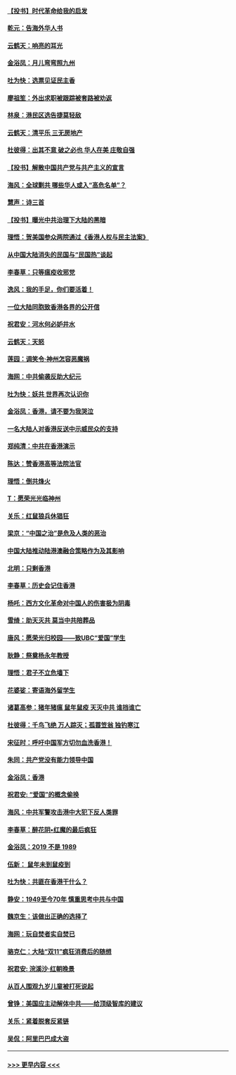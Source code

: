 #### [【投书】时代革命给我的启发](../pages/nsc993/n11684287.md?t=11280322) 
#### [乾元：告海外华人书](../pages/nsc993/n11684044.md?t=11280322) 
#### [云鹤天：响亮的耳光](../pages/nsc993/n11684254.md?t=11280322) 
#### [金浴凤：月儿弯弯照九州](../pages/nsc993/n11684231.md?t=11280322) 
#### [吐为快：选票见证民主香](../pages/nsc993/n11684206.md?t=11280322) 
#### [廖祖笙：外出求职被跟踪被套路被劝返](../pages/nsc993/n11683874.md?t=11280322) 
#### [林泉：港民区选告捷莫轻敌](../pages/nsc993/n11683930.md?t=11280322) 
#### [云鹤天：清平乐 三无房地产](../pages/nsc993/n11681521.md?t=11280322) 
#### [杜彼得：出其不意 破之必也 华人在美 庄敬自强](../pages/nsc993/n11679554.md?t=11280322) 
#### [【投书】解散中国共产党与共产主义的宣言](../pages/nsc993/n11679177.md?t=11280322) 
#### [海风：全球剿共 哪些华人或入“高危名单”？](../pages/nsc993/n11678617.md?t=11280322) 
#### [慧声：诗三首](../pages/nsc993/n11678848.md?t=11280322) 
#### [【投书】曝光中共治理下大陆的黑暗](../pages/nsc993/n11678674.md?t=11280322) 
#### [理悟：贺美国参众两院通过《香港人权与民主法案》](../pages/nsc993/n11678104.md?t=11280322) 
#### [从中国大陆消失的民国与“民国热”谈起](../pages/nsc993/n11678075.md?t=11280322) 
#### [李春草：只等瘟疫收邪党](../pages/nsc993/n11677308.md?t=11280322) 
#### [逸风：我的手足，你们要活着！](../pages/nsc993/n11676352.md?t=11280322) 
#### [一位大陆同胞致香港各界的公开信](../pages/nsc993/n11675761.md?t=11280322) 
#### [祝君安：河水何必妒井水](../pages/nsc993/n11675746.md?t=11280322) 
#### [云鹤天：天怒](../pages/nsc993/n11675718.md?t=11280322) 
#### [莲园：调笑令‧神州怎容恶魔祸](../pages/nsc993/n11675648.md?t=11280322) 
#### [海网：中共偷袭反助大纪元](../pages/nsc993/n11673515.md?t=11280322) 
#### [吐为快：妖共 世界再次认识你](../pages/nsc993/n11673506.md?t=11280322) 
#### [金浴凤：香港，请不要为我哭泣](../pages/nsc993/n11673248.md?t=11280322) 
#### [一名大陆人对香港反送中示威民众的支持](../pages/nsc993/n11672615.md?t=11280322) 
#### [郑纯清：中共在香港演示](../pages/nsc993/n11670539.md?t=11280322) 
#### [陈达：赞香港高等法院法官](../pages/nsc993/n11669542.md?t=11280322) 
#### [理悟：倒共烽火](../pages/nsc993/n11668844.md?t=11280322) 
#### [T：愿荣光光临神州](../pages/nsc993/n11668421.md?t=11280322) 
#### [关乐：红鼠狼兵休猖狂](../pages/nsc993/n11668378.md?t=11280322) 
#### [梁京：“中国之治”是危及人类的恶治](../pages/nsc993/n11668328.md?t=11280322) 
#### [中国大陆推动陆港澳融合策略作为及其影响](../pages/nsc993/n11668157.md?t=11280322) 
#### [北明：只剩香港](../pages/nsc993/n11668002.md?t=11280322) 
#### [李春草：历史会记住香港](../pages/nsc993/n11667927.md?t=11280322) 
#### [杨吒：西方文化革命对中国人的伤害极为阴毒](../pages/nsc993/n11664521.md?t=11280322) 
#### [雪绮：助天灭共 莫当中共陪葬品](../pages/nsc993/n11662650.md?t=11280322) 
#### [唐风：愿荣光归校园——致UBC“爱国”学生](../pages/nsc993/n11662194.md?t=11280322) 
#### [耿静：祭奠杨永年教授](../pages/nsc993/n11662514.md?t=11280322) 
#### [理悟：君子不立危墙下](../pages/nsc993/n11662172.md?t=11280322) 
#### [花婆娑：寄语海外留学生](../pages/nsc993/n11662121.md?t=11280322) 
#### [诸葛高参：猪年猪瘟 鼠年鼠疫 天灭中共 谁挡谁亡](../pages/nsc993/n11661980.md?t=11280322) 
#### [杜彼得：千鸟飞绝 万人踪灭；孤蓑笠翁 独钓寒江](../pages/nsc993/n11661170.md?t=11280322) 
#### [宋征时：呼吁中国军方切勿血洗香港！](../pages/nsc993/n11415318.md?t=11280322) 
#### [朱同：共产党没有能力领导中国](../pages/nsc993/n11660421.md?t=11280322) 
#### [金浴凤：香港](../pages/nsc993/n11660419.md?t=11280322) 
#### [祝君安: “爱国”的概念偷换](../pages/nsc993/n11659706.md?t=11280322) 
#### [海风：中共军警攻击港中大犯下反人类罪](../pages/nsc993/n11659632.md?t=11280322) 
#### [李春草：醉花阴•红魔的最后疯狂](../pages/nsc993/n11659287.md?t=11280322) 
#### [金浴凤：2019 不是 1989](../pages/nsc993/n11657663.md?t=11280322) 
#### [伍新： 鼠年未到鼠疫到](../pages/nsc993/n11655098.md?t=11280322) 
#### [吐为快：共匪在香港干什么？](../pages/nsc993/n11654891.md?t=11280322) 
#### [静安：1949至今70年 慎重思考中共与中国](../pages/nsc993/n11651244.md?t=11280322) 
#### [魏京生：该做出正确的选择了](../pages/nsc993/n11653084.md?t=11280322) 
#### [海网：玩自焚者实自焚已](../pages/nsc993/n11652423.md?t=11280322) 
#### [骆克仁：大陆“双11”疯狂消费后的随想](../pages/nsc993/n11652305.md?t=11280322) 
#### [祝君安: 浣溪沙·红朝晚景](../pages/nsc993/n11652258.md?t=11280322) 
#### [从百人围观九岁儿童被打死说起](../pages/nsc993/n11651030.md?t=11280322) 
#### [曾铮：美国应主动解体中共——给顶级智库的建议](../pages/nsc993/n11649888.md?t=11280322) 
#### [关乐：紧着脱套反紧链](../pages/nsc993/n11649069.md?t=11280322) 
#### [吴侃：阿里巴巴成大盗](../pages/nsc993/n11645523.md?t=11280322) 

----
#### [ >>> 更早内容 <<< ](../indexes/nsc993-earlier.md)
